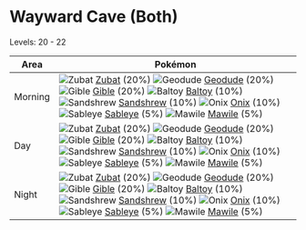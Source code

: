 # Wayward Cave (Both)
Levels: 20 - 22

Area       | Pokémon
---        | ---
Morning    | ![][041]  [Zubat] (20%) ![][074]  [Geodude] (20%) ![][443]  [Gible] (20%)  ![][343]  [Baltoy] (10%) ![][027]  [Sandshrew] (10%) ![][095]  [Onix] (10%)  ![][302]  [Sableye] (5%) ![][303]  [Mawile] (5%)
Day        | ![][041]  [Zubat] (20%) ![][074]  [Geodude] (20%) ![][443]  [Gible] (20%)  ![][343]  [Baltoy] (10%) ![][027]  [Sandshrew] (10%) ![][095]  [Onix] (10%)  ![][302]  [Sableye] (5%) ![][303]  [Mawile] (5%)
Night      | ![][041]  [Zubat] (20%) ![][074]  [Geodude] (20%) ![][443]  [Gible] (20%)  ![][343]  [Baltoy] (10%) ![][027]  [Sandshrew] (10%) ![][095]  [Onix] (10%)  ![][302]  [Sableye] (5%) ![][303]  [Mawile] (5%)


[027]: https://raw.githubusercontent.com/PokeAPI/sprites/master/sprites/pokemon/27.png "Sandshrew"
[041]: https://raw.githubusercontent.com/PokeAPI/sprites/master/sprites/pokemon/41.png "Zubat"
[074]: https://raw.githubusercontent.com/PokeAPI/sprites/master/sprites/pokemon/74.png "Geodude"
[095]: https://raw.githubusercontent.com/PokeAPI/sprites/master/sprites/pokemon/95.png "Onix"
[302]: https://raw.githubusercontent.com/PokeAPI/sprites/master/sprites/pokemon/302.png "Sableye"
[303]: https://raw.githubusercontent.com/PokeAPI/sprites/master/sprites/pokemon/303.png "Mawile"
[343]: https://raw.githubusercontent.com/PokeAPI/sprites/master/sprites/pokemon/343.png "Baltoy"
[443]: https://raw.githubusercontent.com/PokeAPI/sprites/master/sprites/pokemon/443.png "Gible"
[Sandshrew]: /pokemon_changes/027.md
[Zubat]: /pokemon_changes/041.md
[Geodude]: /pokemon_changes/074.md
[Onix]: /pokemon_changes/095.md
[Sableye]: /pokemon_changes/302.md
[Mawile]: /pokemon_changes/303.md
[Baltoy]: /pokemon_changes/343.md
[Gible]: /pokemon_changes/443.md
